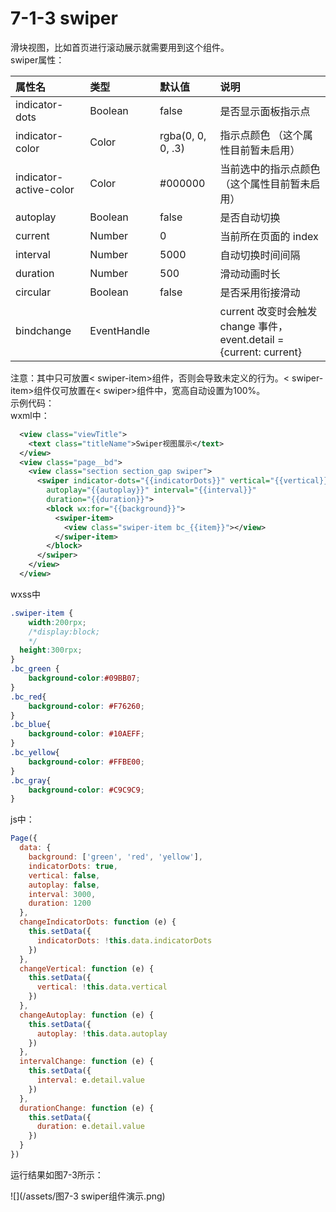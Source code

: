 # 7-1-3 swiper

滑块视图，比如首页进行滚动展示就需要用到这个组件。  
swiper属性：

| 属性名 | 类型 | 默认值 | 说明 |
| :--- | :--- | :--- | :--- |
| indicator-dots | Boolean | false | 是否显示面板指示点 |
| indicator-color | Color | rgba\(0, 0, 0, .3\) | 指示点颜色 （这个属性目前暂未启用） |
| indicator-active-color | Color | \#000000 | 当前选中的指示点颜色 （这个属性目前暂未启用） |
| autoplay | Boolean | false | 是否自动切换 |
| current | Number | 0 | 当前所在页面的 index |
| interval | Number | 5000 | 自动切换时间间隔 |
| duration | Number | 500 | 滑动动画时长 |
| circular | Boolean | false | 是否采用衔接滑动 |
| bindchange | EventHandle |  | current 改变时会触发 change 事件，event.detail = {current: current} |

注意：其中只可放置&lt; swiper-item>组件，否则会导致未定义的行为。&lt; swiper-item>组件仅可放置在&lt; swiper>组件中，宽高自动设置为100%。  
示例代码：  
wxml中：

```xml
  <view class="viewTitle">
    <text class="titleName">Swiper视图展示</text>
  </view>
  <view class="page__bd">
    <view class="section section_gap swiper">
      <swiper indicator-dots="{{indicatorDots}}" vertical="{{vertical}}"
        autoplay="{{autoplay}}" interval="{{interval}}" 
        duration="{{duration}}">
        <block wx:for="{{background}}">
          <swiper-item>
            <view class="swiper-item bc_{{item}}"></view>
          </swiper-item>
        </block>
      </swiper>
    </view>
  </view>
```

wxss中

```css
.swiper-item {
    width:200rpx;
    /*display:block;
    */
  height:300rpx;
}
.bc_green {
    background-color:#09BB07;
}
.bc_red{
    background-color: #F76260;
}
.bc_blue{
    background-color: #10AEFF;
}
.bc_yellow{
    background-color: #FFBE00;
}
.bc_gray{
    background-color: #C9C9C9;
}
```

js中：

```js
Page({
  data: {
    background: ['green', 'red', 'yellow'],
    indicatorDots: true,
    vertical: false,
    autoplay: false,
    interval: 3000,
    duration: 1200
  },
  changeIndicatorDots: function (e) {
    this.setData({
      indicatorDots: !this.data.indicatorDots
    })
  },
  changeVertical: function (e) {
    this.setData({
      vertical: !this.data.vertical
    })
  },
  changeAutoplay: function (e) {
    this.setData({
      autoplay: !this.data.autoplay
    })
  },
  intervalChange: function (e) {
    this.setData({
      interval: e.detail.value
    })
  },
  durationChange: function (e) {
    this.setData({
      duration: e.detail.value
    })
  }
})
```

运行结果如图7-3所示：

![](/assets/图7-3 swiper组件演示.png)


